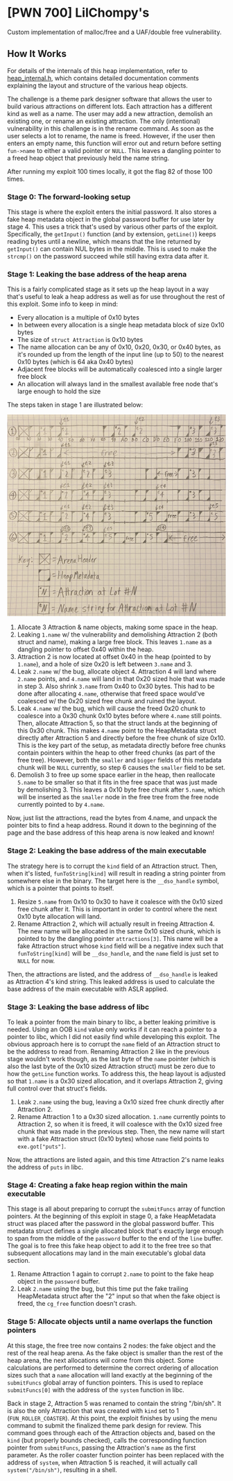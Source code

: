 # [PWN 700] LilChompy's

Custom implementation of malloc/free and a UAF/double free vulnerability.


## How It Works

For details of the internals of this heap implementation, refer to [heap_internal.h](heap_internal.h), which
contains detailed documentation comments explaining the layout and structure of the various heap objects.

The challenge is a theme park designer software that allows the user to build various attractions on different
lots. Each attraction has a different kind as well as a name. The user may add a new attraction, demolish an
existing one, or rename an existing attraction. The only (intentional) vulnerability in this challenge is in
the rename command. As soon as the user selects a lot to rename, the name is freed. However, if the user then
enters an empty name, this function will error out and return before setting `fun->name` to either a valid
pointer or `NULL`. This leaves a dangling pointer to a freed heap object that previously held the name string.

After running my exploit 100 times locally, it got the flag 82 of those 100 times.


### Stage 0: The forward-looking setup

This stage is where the exploit enters the initial password. It also stores a fake heap metadata object in
the global password buffer for use later by stage 4. This uses a trick that's used by various other parts of
the exploit. Specifically, the `getInput()` function (and by extension, `getLine()`) keeps reading bytes until
a newline, which means that the line returned by `getInput()` can contain NUL bytes in the middle. This is
used to make the `strcmp()` on the password succeed while still having extra data after it.


### Stage 1: Leaking the base address of the heap arena

This is a fairly complicated stage as it sets up the heap layout in a way that's useful to leak a heap address
as well as for use throughout the rest of this exploit. Some info to keep in mind:

* Every allocation is a multiple of 0x10 bytes
* In between every allocation is a single heap metadata block of size 0x10 bytes
* The size of `struct Attraction` is 0x10 bytes
* The name allocation can be any of 0x10, 0x20, 0x30, or 0x40 bytes, as it's rounded up from the length of the
  input line (up to 50) to the nearest 0x10 bytes (which is 64 aka 0x40 bytes)
* Adjacent free blocks will be automatically coalesced into a single larger free block
* An allocation will always land in the smallest available free node that's large enough to hold the size

The steps taken in stage 1 are illustrated below:

![heap layout diagram](images/heap_diagram.jpg)

1. Allocate 3 Attraction & name objects, making some space in the heap.
2. Leaking `1.name` w/ the vulnerability and demolishing Attraction 2 (both struct and name), making a large
   free block. This leaves `1.name` as a dangling pointer to offset 0x40 within the heap.
3. Attraction 2 is now located at offset 0x40 in the heap (pointed to by `1.name`), and a hole of size 0x20 is
   left between `3.name` and 3.
4. Leak `2.name` w/ the bug, allocate object 4. Attraction 4 will land where `2.name` points, and `4.name`
   will land in that 0x20 sized hole that was made in step 3. Also shrink `3.name` from 0x40 to 0x30 bytes.
   This had to be done after allocating `4.name`, otherwise that freed space would've coalesced w/ the 0x20
   sized free chunk and ruined the layout.
5. Leak `4.name` w/ the bug, which will cause the freed 0x20 chunk to coalesce into a 0x30 chunk 0x10 bytes
   before where `4.name` still points. Then, allocate Attraction 5, so that the struct lands at the beginning
   of this 0x30 chunk. This makes `4.name` point to the HeapMetadata struct directly after Attraction 5 and
   directly before the free chunk of size 0x10. This is the key part of the setup, as metadata directly before
   free chunks contain pointers within the heap to other freed chunks (as part of the free tree). However,
   both the `smaller` and `bigger` fields of this metadata chunk will be `NULL` currently, so step 6 causes
   the `smaller` field to be set.
6. Demolish 3 to free up some space earlier in the heap, then reallocate `5.name` to be smaller so that it
   fits in the free space that was just made by demolishing 3. This leaves a 0x10 byte free chunk after
   `5.name`, which will be inserted as the `smaller` node in the free tree from the free node currently
   pointed to by `4.name`.

Now, just list the attractions, read the bytes from 4.name, and unpack the pointer bits to find a heap
address. Round it down to the beginning of the page and the base address of this heap arena is now leaked and
known!


### Stage 2: Leaking the base address of the main executable

The strategy here is to corrupt the `kind` field of an Attraction struct. Then, when it's listed,
`funToString[kind]` will result in reading a string pointer from somewhere else in the binary. The target here
is the `__dso_handle` symbol, which is a pointer that points to itself.

1. Resize `5.name` from 0x10 to 0x30 to have it coalesce with the 0x10 sized free chunk after it. This is
   important in order to control where the next 0x10 byte allocation will land.
2. Rename Attraction 2, which will actually result in freeing Attraction 4. The new name will be allocated in
   the same 0x10 sized chunk, which is pointed to by the dangling pointer `attractions[3]`. This name will be
   a fake Attraction struct whose `kind` field will be a negative index such that `funToString[kind]` will be
   `__dso_handle`, and the `name` field is just set to `NULL` for now.

Then, the attractions are listed, and the address of `__dso_handle` is leaked as Attraction 4's kind string.
This leaked address is used to calculate the base address of the main executable with ASLR applied.


### Stage 3: Leaking the base address of libc

To leak a pointer from the main binary to libc, a better leaking primitive is needed. Using an OOB `kind`
value only works if it can reach a pointer to a pointer to libc, which I did not easily find while developing
this exploit. The obvious approach here is to corrupt the `name` field of an Attraction struct to be the
address to read from. Renaming Attraction 2 like in the previous stage wouldn't work though, as the last byte
of the `name` pointer (which is also the last byte of the 0x10 sized Attraction struct) must be zero due to
how the `getLine` function works. To address this, the heap layout is adjusted so that `1.name` is a 0x30
sized allocation, and it overlaps Attraction 2, giving full control over that struct's fields.

1. Leak `2.name` using the bug, leaving a 0x10 sized free chunk directly after Attraction 2.
2. Rename Attraction 1 to a 0x30 sized allocation. `1.name` currently points to Attraction 2, so when it is
   freed, it will coalesce with the 0x10 sized free chunk that was made in the previous step. Then, the new
   name will start with a fake Attraction struct (0x10 bytes) whose `name` field points to `exe.got["puts"]`.

Now, the attractions are listed again, and this time Attraction 2's name leaks the address of `puts` in libc.


### Stage 4: Creating a fake heap region within the main executable

This stage is all about preparing to corrupt the `submitFuncs` array of function pointers. At the beginning
of this exploit in stage 0, a fake HeapMetadata struct was placed after the password in the global password
buffer. This metadata struct defines a single allocated block that's exactly large enough to span from the
middle of the `password` buffer to the end of the `line` buffer. The goal is to free this fake heap object to
add it to the free tree so that subsequent allocations may land in the main executable's global data section.

1. Rename Attraction 1 again to corrupt `2.name` to point to the fake heap object in the `password` buffer.
2. Leak `2.name` using the bug, but this time put the fake trailing HeapMetadata struct after the "2" input
   so that when the fake object is freed, the `cg_free` function doesn't crash.


### Stage 5: Allocate objects until a name overlaps the function pointers

At this stage, the free tree now contains 2 nodes: the fake object and the rest of the real heap arena. As the
fake object is smaller than the rest of the heap arena, the next allocations will come from this object. Some
calculations are performed to determine the correct ordering of allocation sizes such that a `name` allocation
will land exactly at the beginning of the `submitFuncs` global array of function pointers. This is used to
replace `submitFuncs[0]` with the address of the `system` function in libc.

Back in stage 2, Attraction 5 was renamed to contain the string "/bin/sh". It is also the only Attraction that
was created with `kind` set to 1 (`FUN_ROLLER_COASTER`). At this point, the exploit finishes by using the menu
command to submit the finalized theme park design for review. This command goes through each of the Attraction
objects and, based on the `kind` (but properly bounds checked), calls the corresponding function pointer from
`submitFuncs`, passing the Attraction's `name` as the first parameter. As the roller coaster function pointer
has been replaced with the address of `system`, when Attraction 5 is reached, it will actually call
`system("/bin/sh")`, resulting in a shell.
